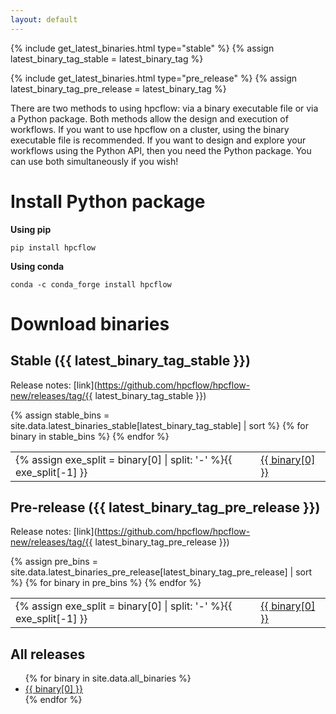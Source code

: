 ```yaml
---
layout: default
---
```


{% include get_latest_binaries.html type="stable" %}
{% assign latest_binary_tag_stable = latest_binary_tag %}

{% include get_latest_binaries.html type="pre_release" %}
{% assign latest_binary_tag_pre_release = latest_binary_tag %}

There are two methods to using hpcflow: via a binary executable file or via a Python package. Both methods allow the design and execution of workflows. If you want to use hpcflow on a cluster, using the binary executable file is recommended. If you want to design and explore your workflows using the Python API, then you need the Python package. You can use both simultaneously if you wish!

# Install Python package

**Using pip**

`pip install hpcflow`

**Using conda**

`conda -c conda_forge install hpcflow`

# Download binaries

## Stable ({{ latest_binary_tag_stable }})

Release notes: [link](https://github.com/hpcflow/hpcflow-new/releases/tag/{{ latest_binary_tag_stable }})
<table>
{% assign stable_bins = site.data.latest_binaries_stable[latest_binary_tag_stable] | sort %}
{% for binary in stable_bins %}  
  <tr>
    <td>{% assign exe_split = binary[0] | split: '-' %}{{ exe_split[-1] }}</td>
    <td><a href="{{ binary[1] }}">{{ binary[0] }}</a></td>
  </tr>
{% endfor %}
</table>

## Pre-release ({{ latest_binary_tag_pre_release }})

Release notes: [link](https://github.com/hpcflow/hpcflow-new/releases/tag/{{ latest_binary_tag_pre_release }})
<table>
{% assign pre_bins = site.data.latest_binaries_pre_release[latest_binary_tag_pre_release] | sort %}
{% for binary in pre_bins %}  
  <tr>
    <td>{% assign exe_split = binary[0] | split: '-' %}{{ exe_split[-1] }}</td>
    <td><a href="{{ binary[1] }}">{{ binary[0] }}</a></td>
  </tr>
{% endfor %}
</table>

## All releases

<ul>
{% for binary in site.data.all_binaries %}
  <li><a href="https://github.com/hpcflow/hpcflow-new/releases/tag/{{ binary[0] }}">{{ binary[0] }}</a></li>
{% endfor %}
</ul>
